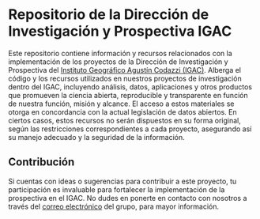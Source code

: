 # Repositorio de la Dirección de Investigación y Prospectiva IGAC
Este repositorio contiene información y recursos relacionados con la implementación de los proyectos de la Dirección de Investigación y Prospectiva del [Instituto Geográfico Agustín Codazzi (IGAC)](https://www.igac.gov.co/). Alberga el código y los recursos utilizados en nuestros proyectos de investigación dentro del IGAC, incluyendo análisis, datos, aplicaciones y otros productos que promueven la ciencia abierta, reproducible y transparente en función de nuestra función, misión y alcance. El acceso a estos materiales se otorga en concordancia con la actual legislación de datos abiertos. En ciertos casos, estos recursos no serán dispuestos en su forma original, según las restricciones correspondientes a cada proyecto, asegurando así su manejo adecuado y la seguridad de la información.

## Contribución

Si cuentas con ideas o sugerencias para contribuir a este proyecto, tu participación es invaluable para fortalecer la implementación de la prospectiva en el IGAC. No dudes en ponerte en contacto con nosotros a través del [correo electrónico](mailto:lab_espectroradiomet@igac.gov.co) del grupo, para mayor información.
